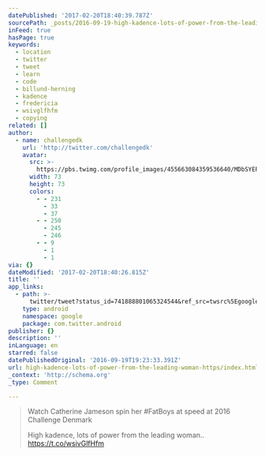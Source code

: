 ```yaml
---
datePublished: '2017-02-20T18:40:39.787Z'
sourcePath: _posts/2016-09-19-high-kadence-lots-of-power-from-the-leading-woman-https.md
inFeed: true
hasPage: true
keywords:
  - location
  - twitter
  - tweet
  - learn
  - code
  - billund-herning
  - kadence
  - fredericia
  - wsivglfhfm
  - copying
related: []
author:
  - name: challengedk
    url: 'http://twitter.com/challengedk'
    avatar:
      src: >-
        https://pbs.twimg.com/profile_images/455663084359536640/MDbSYEPE_bigger.png
      width: 73
      height: 73
      colors:
        - - 231
          - 33
          - 37
        - - 250
          - 245
          - 246
        - - 9
          - 1
          - 1
via: {}
dateModified: '2017-02-20T18:40:26.815Z'
title: ''
app_links:
  - path: >-
      twitter/tweet?status_id=741888801065324544&ref_src=twsrc%5Egoogle%7Ctwcamp%5Eandroidseo%7Ctwgr%5Estatus%7Ctwterm%5E741888801065324544
    type: android
    namespace: google
    package: com.twitter.android
publisher: {}
description: ''
inLanguage: en
starred: false
datePublishedOriginal: '2016-09-19T19:23:33.391Z'
url: high-kadence-lots-of-power-from-the-leading-woman-https/index.html
_context: 'http://schema.org'
_type: Comment

---
```

> Watch Catherine Jameson spin her \#FatBoys at speed at 2016 Challenge Denmark
> 
> High kadence, lots of power from the leading woman.. https://t.co/wsivGlfHfm